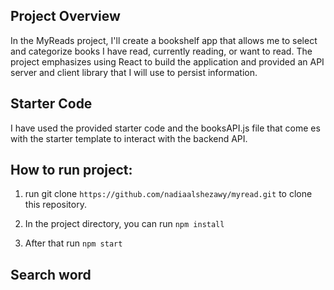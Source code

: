 ## Project Overview

In the MyReads project, I'll create a bookshelf app that allows me to select and categorize books I have read, currently reading, or want to read. The project emphasizes using React to build the application and provided an API server and client library that I will use to persist information.

## Starter Code

I have used the provided starter code and the booksAPI.js file that come es with the starter template to interact with the backend API. 

## How to run project:

1. run git clone `https://github.com/nadiaalshezawy/myread.git` to clone this repository.


2.  In the project directory, you can run
   `npm install`


3. After that run 
 `npm start`

## Search word 
